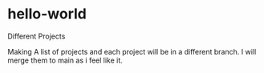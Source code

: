 # hello-world
Different Projects

Making A list of projects and each project will be in a different branch. I will merge them to main as i feel like it.
